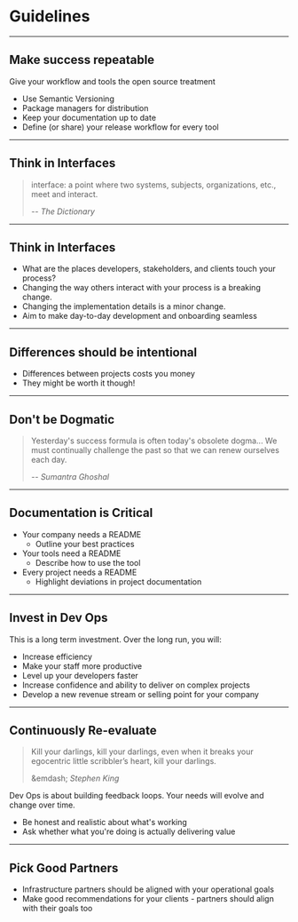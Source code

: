 Guidelines
==========

----

Make success repeatable
-----------------

Give your workflow and tools the open source treatment

  * Use Semantic Versioning
  * Package managers for distribution
  * Keep your documentation up to date
  * Define (or share) your release workflow for every tool

----

Think in Interfaces
-------------------


> interface: a point where two systems, subjects, organizations, etc., meet and interact.
>
> -- <cite>The Dictionary</cite>

----

Think in Interfaces
-------------------

* What are the places developers, stakeholders, and clients touch your process?
* Changing the way others interact with your process is a breaking change.
* Changing the implementation details is a minor change.
* Aim to make day-to-day development and onboarding seamless

----

Differences should be intentional
---------------------------------

* Differences between projects costs you money
* They might be worth it though!

----

Don't be Dogmatic
------------------

> Yesterday's success formula is often today's obsolete dogma... We must continually challenge the past so that we can renew ourselves each day.
> 
> -- <cite>Sumantra Ghoshal</cite>

----

Documentation is Critical
-------------------------

* Your company needs a README
  * Outline your best practices
* Your tools need a README
  * Describe how to use the tool
* Every project needs a README
  * Highlight deviations in project documentation

----

Invest in Dev Ops
-----------------

This is a long term investment. Over the long run, you will:

* Increase efficiency
* Make your staff more productive
* Level up your developers faster
* Increase confidence and ability to deliver on complex projects
* Develop a new revenue stream or selling point for your company

----

Continuously Re-evaluate
------------------------

> Kill your darlings, kill your darlings, even when it breaks your egocentric little scribbler’s heart, kill your darlings.
>
> &emdash; <cite>Stephen King</cite>

Dev Ops is about building feedback loops.  Your needs will evolve and change over time.

* Be honest and realistic about what's working
* Ask whether what you're doing is actually delivering value

----

Pick Good Partners
------------------

* Infrastructure partners should be aligned with your operational goals
* Make good recommendations for your clients - partners should align with their goals too
